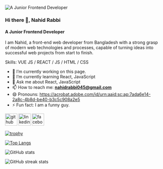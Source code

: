 ![A Junior Frontend Developer](https://media.licdn.com/dms/image/v2/D4E16AQFlys_-I2sieg/profile-displaybackgroundimage-shrink_350_1400/profile-displaybackgroundimage-shrink_350_1400/0/1706833839167?e=1737590400&v=beta&t=yM4Tu-G9zgZB6txeLXXuymUCG79rdoYfxxM73RxDjhQ)
### Hi there 👋, Nahid Rabbi
#### A Junior Frontend Developer
I am Nahid, a front-end web developer from Bangladesh with a strong grasp of modern web technologies and processes, capable of turning ideas into successful web projects from start to finish.

Skills: VUE JS / REACT / JS / HTML / CSS

- 🔭 I’m currently working on this page. 
- 🌱 I’m currently learning React, JavaScript 
- 💬 Ask me about React, JavaScript 
- 📫 How to reach me: **nahidrabbi045@gmail.com** 
- 😄 Pronouns:  https://acrobat.adobe.com/id/urn:aaid:sc:ap:7ada6e14-2a8c-4b8d-be40-b3c5c908a2e5 
- ⚡ Fun fact: I am a funny guy. 


[<img src='https://cdn.jsdelivr.net/npm/simple-icons@3.0.1/icons/github.svg' alt='github' height='40'>](https://github.com/NahidRabbi)  [<img src='https://cdn.jsdelivr.net/npm/simple-icons@3.0.1/icons/linkedin.svg' alt='linkedin' height='40'>](https://www.linkedin.com/in/https://linkedin.com/in/https://www.linkedin.com/in/nahid-rabbi-770a282b0//)  [<img src='https://cdn.jsdelivr.net/npm/simple-icons@3.0.1/icons/facebook.svg' alt='facebook' height='40'>](https://www.facebook.com/https://fb.com/https://www.facebook.com/profile.php?id=100009753165965)  

[![trophy](https://github-profile-trophy.vercel.app/?username=NahidRabbi)](https://github.com/ryo-ma/github-profile-trophy)

[![Top Langs](https://github-readme-stats.vercel.app/api/top-langs/?username=NahidRabbi)](https://github.com/anuraghazra/github-readme-stats)

![GitHub stats](https://github-readme-stats.vercel.app/api?username=NahidRabbi&show_icons=true&count_private=true)  

![GitHub streak stats](https://streak-stats.demolab.com/?user=NahidRabbi)  

